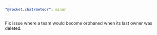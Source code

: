 ```yaml
---
"@rocket.chat/meteor": minor
---
```


Fix issue where a team would become orphaned when its last owner was deleted.
